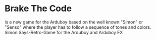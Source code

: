 # Brake The Code
Is a new game for the Arduboy based on the well known "Simon" or "Senso" where the player has to follow a sequence of tones and colors.
Simon Says-Retro-Game for the Arduboy and Arduboy FX
